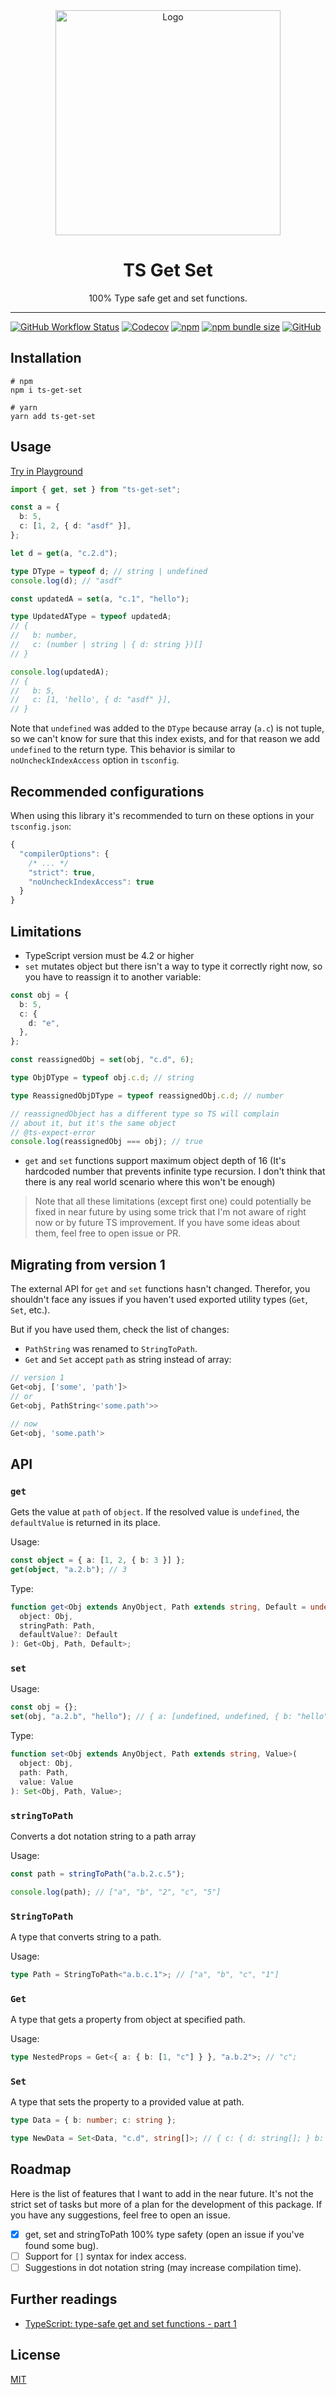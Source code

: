 <div align="center">
  <img src="./logo.svg" alt="Logo" title="TS Get Set" width="360px">
  <h1>TS Get Set</h1>
  <p>100% Type safe get and set functions.</p>
</div>

---

[![GitHub Workflow Status](https://img.shields.io/github/workflow/status/Ayub-Begimkulov/ts-get-set/Test?label=CI&logo=github&style=flat-square)](https://github.com/Ayub-Begimkulov/ts-get-set/actions/workflows/main.yml)
[![Codecov](https://img.shields.io/codecov/c/github/Ayub-Begimkulov/ts-get-set?style=flat-square)](https://app.codecov.io/gh/Ayub-Begimkulov/ts-get-set)
[![npm](https://img.shields.io/npm/v/ts-get-set?style=flat-square)](https://www.npmjs.com/package/ts-get-set)
[![npm bundle size](https://img.shields.io/bundlephobia/minzip/ts-get-set?style=flat-square)](https://bundlephobia.com/result?p=ts-get-set)
[![GitHub](https://img.shields.io/github/license/Ayub-Begimkulov/ts-get-set?style=flat-square)](https://github.com/Ayub-Begimkulov/tiny-use-debounce/blob/master/LICENSE)

[playground-link]: https://www.typescriptlang.org/play?#code/JYWwDg9gTgLgBAbzgcwKYwDRwM7rgXzgDMoIQ4ByGbAWjRhtxgoG4AoNgYwgDtt4AhnAC8iNnDgAjAFxwArBnFxOsgNoBGLACYsSACayARAOx6ihggF1F+dmwA2ePSJToAFAKyHOAOi0+9QwBKOxgATzBUOAARABUIqNFwyIgiOD12bj4IRx97CGQ3PRC4AHpSuGNTcw4s-jgAVzA9ARhUPQBBFyYPL191Qy8AC1R7fODQhLgAVWbW9o74yJdk1FTGubbOuy5ebBzUPIK3JpatjpCgA

## Installation

```shell
# npm
npm i ts-get-set

# yarn
yarn add ts-get-set
```

## Usage

[Try in Playground][playground-link]

```ts
import { get, set } from "ts-get-set";

const a = {
  b: 5,
  c: [1, 2, { d: "asdf" }],
};

let d = get(a, "c.2.d");

type DType = typeof d; // string | undefined
console.log(d); // "asdf"

const updatedA = set(a, "c.1", "hello");

type UpdatedAType = typeof updatedA;
// {
//   b: number,
//   c: (number | string | { d: string })[]
// }

console.log(updatedA);
// {
//   b: 5,
//   c: [1, 'hello', { d: "asdf" }],
// }
```

Note that `undefined` was added to the `DType` because array (`a.c`) is not tuple, so we can't know for sure that this index exists, and for that reason we add `undefined` to the return type. This behavior is similar to `noUncheckIndexAccess` option in `tsconfig`.

## Recommended configurations

<!-- TODO add description about config options -->

When using this library it's recommended to turn on these options in your `tsconfig.json`:

```js
{
  "compilerOptions": {
    /* ... */
    "strict": true,
    "noUncheckIndexAccess": true
  }
}
```

## Limitations

- TypeScript version must be 4.2 or higher
- `set` mutates object but there isn't a way to type it correctly right now, so you have to reassign it to another variable:

```ts
const obj = {
  b: 5,
  c: {
    d: "e",
  },
};

const reassignedObj = set(obj, "c.d", 6);

type ObjDType = typeof obj.c.d; // string

type ReassignedObjDType = typeof reassignedObj.c.d; // number

// reassignedObject has a different type so TS will complain
// about it, but it's the same object
// @ts-expect-error
console.log(reassignedObj === obj); // true
```

- `get` and `set` functions support maximum object depth of 16 (It's hardcoded number that prevents infinite type recursion. I don't think that there is any real world scenario where this won't be enough)

> Note that all these limitations (except first one) could potentially be fixed in near future by using some trick that I'm not aware of right now or by future TS improvement. If you have some ideas about them, feel free to open issue or PR.

## Migrating from version 1

The external API for `get` and `set` functions hasn't changed. Therefor, you shouldn't face any issues if you haven't used exported utility types (`Get`, `Set`, etc.).

But if you have used them, check the list of changes:

- `PathString` was renamed to `StringToPath`.
- `Get` and `Set` accept `path` as string instead of array:

```ts
// version 1
Get<obj, ['some', 'path']>
// or
Get<obj, PathString<'some.path'>>

// now
Get<obj, 'some.path'>
```

## API

### `get`

Gets the value at `path` of `object`. If the resolved value is `undefined`, the `defaultValue` is returned in its place.

Usage:

```ts
const object = { a: [1, 2, { b: 3 }] };
get(object, "a.2.b"); // 3
```

Type:

```ts
function get<Obj extends AnyObject, Path extends string, Default = undefined>(
  object: Obj,
  stringPath: Path,
  defaultValue?: Default
): Get<Obj, Path, Default>;
```

### `set`

Usage:

```ts
const obj = {};
set(obj, "a.2.b", "hello"); // { a: [undefined, undefined, { b: "hello" }] }
```

Type:

```ts
function set<Obj extends AnyObject, Path extends string, Value>(
  object: Obj,
  path: Path,
  value: Value
): Set<Obj, Path, Value>;
```

### `stringToPath`

Converts a dot notation string to a path array

Usage:

```ts
const path = stringToPath("a.b.2.c.5");

console.log(path); // ["a", "b", "2", "c", "5"]
```

### `StringToPath`

A type that converts string to a path.

Usage:

```ts
type Path = StringToPath<"a.b.c.1">; // ["a", "b", "c", "1"]
```

### `Get`

A type that gets a property from object at specified path.

Usage:

```ts
type NestedProps = Get<{ a: { b: [1, "c"] } }, "a.b.2">; // "c";
```

### `Set`

A type that sets the property to a provided value at path.

```ts
type Data = { b: number; c: string };

type NewData = Set<Data, "c.d", string[]>; // { c: { d: string[]; } b: number; }
```

## Roadmap

<!-- TODO add link open an issue -->

Here is the list of features that I want to add in the near future. It's not the strict set of tasks but more of a plan for the development of this package. If you have any suggestions, feel free to open an issue.

- [x] get, set and stringToPath 100% type safety (open an issue if you've found some bug).
- [ ] Support for `[]` syntax for index access.
- [ ] Suggestions in dot notation string (may increase compilation time).

## Further readings

- [TypeScript: type-safe get and set functions - part 1](https://www.ayubbegimkulov.com/ts-get-set/)

## License

[MIT](./LICENSE)
